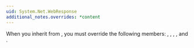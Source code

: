 ```yaml
---
uid: System.Net.WebResponse
additional_notes.overrides: *content
---
```


<p>When you inherit from <xref href="System.Net.WebResponse"></xref>, you must override the following members: <xref href="System.Net.WebResponse.ContentLength"></xref>, <xref href="System.Net.WebResponse.ContentType"></xref>, <xref href="System.Net.WebResponse.GetResponseStream"></xref>, <xref href="System.Net.WebResponse.ResponseUri"></xref>, and <xref href="System.Net.WebResponse.Headers"></xref>.</p>


